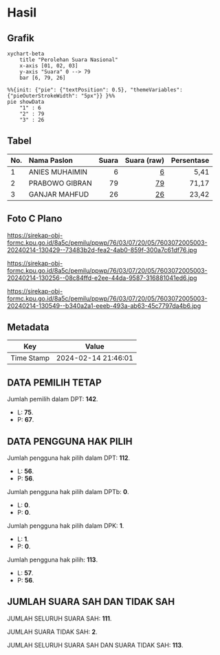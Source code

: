 # Hasil

## Grafik

```mermaid
xychart-beta
    title "Perolehan Suara Nasional"
    x-axis [01, 02, 03]
    y-axis "Suara" 0 --> 79
    bar [6, 79, 26]
```

```mermaid
%%{init: {"pie": {"textPosition": 0.5}, "themeVariables": {"pieOuterStrokeWidth": "5px"}} }%%
pie showData
    "1" : 6
    "2" : 79
    "3" : 26
```

## Tabel

| No. | Nama Paslon    | Suara | Suara (raw) | Persentase |
|:--- |:-------------- | -----:| -----------:| ----------:|
| 1   | ANIES MUHAIMIN | 6     | [6][p-1]    | 5,41       |
| 2   | PRABOWO GIBRAN | 79    | [79][p-2]   | 71,17      |
| 3   | GANJAR MAHFUD  | 26    | [26][p-3]   | 23,42      |


[p-1]: https://github.com/gigit-pemilu/pemilu-2024/blob/main/pilpres/hitung-suara/sub/76-sulawesi-barat/sub/03-mamasa/sub/07-messawa/sub/2005-malimbong/sub/003-tps/sub/paslon-1.txt
[p-2]: https://github.com/gigit-pemilu/pemilu-2024/blob/main/pilpres/hitung-suara/sub/76-sulawesi-barat/sub/03-mamasa/sub/07-messawa/sub/2005-malimbong/sub/003-tps/sub/paslon-2.txt
[p-3]: https://github.com/gigit-pemilu/pemilu-2024/blob/main/pilpres/hitung-suara/sub/76-sulawesi-barat/sub/03-mamasa/sub/07-messawa/sub/2005-malimbong/sub/003-tps/sub/paslon-3.txt

## Foto C Plano

https://sirekap-obj-formc.kpu.go.id/8a5c/pemilu/ppwp/76/03/07/20/05/7603072005003-20240214-130429--73483b2d-fea2-4ab0-859f-300a7c61df76.jpg

https://sirekap-obj-formc.kpu.go.id/8a5c/pemilu/ppwp/76/03/07/20/05/7603072005003-20240214-130256--08c84ffd-e2ee-44da-9587-316881041ed6.jpg

https://sirekap-obj-formc.kpu.go.id/8a5c/pemilu/ppwp/76/03/07/20/05/7603072005003-20240214-130549--b340a2a1-eeeb-493a-ab63-45c7797da4b6.jpg


## Metadata

| Key        | Value               |
| ---------- | ------------------- |
| Time Stamp | 2024-02-14 21:46:01 |


## DATA PEMILIH TETAP

Jumlah pemilih dalam DPT: **142**.
 * L: **75**.
 * P: **67**.

## DATA PENGGUNA HAK PILIH

Jumlah pengguna hak pilih dalam DPT: **112**.
 * L: **56**.
 * P: **56**.

Jumlah pengguna hak pilih dalam DPTb: **0**.
 * L: **0**.
 * P: **0**.

Jumlah pengguna hak pilih dalam DPK: **1**.
 * L: **1**.
 * P: **0**.

Jumlah pengguna hak pilih: **113**.
 * L: **57**.
 * P: **56**.

## JUMLAH SUARA SAH DAN TIDAK SAH

JUMLAH SELURUH SUARA SAH: **111**.

JUMLAH SUARA TIDAK SAH: **2**.

JUMLAH SELURUH SUARA SAH DAN SUARA TIDAK SAH: **113**.


